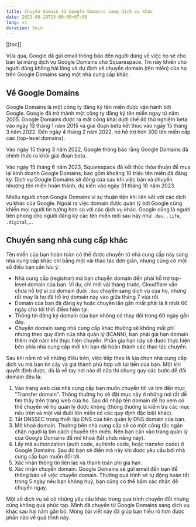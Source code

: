 ```yaml
---
title: Chuyển domain từ Google Domains sang dịch vụ khác
date: 2023-08-19T15:00:00+07:00
lang: vi
duration: 5min
---
```


[[toc]]

Vừa qua, Google đã gửi email thông báo đến người dùng về việc họ sẽ cho bán lại mảng dịch vụ Google Domains cho Squarespace. Tin này khiến cho người dùng không hài lòng và dự định sẽ chuyển domain (tên miền) của họ trên Google Domains sang một nhà cung cấp khác.

## Về Google Domains

Google Domains là một công ty đăng ký tên miền được vận hành bởi Google. Google đã trở thành một công ty đăng ký tên miền ngay từ năm 2005. Google Domains được ra mắt công khai dưới chế độ thử nghiệm beta vào ngày 13 tháng 1 năm 2015 và giai đoạn beta kết thúc vào ngày 15 tháng 3 năm 2022. Đến ngày 4 tháng 2 năm 2022, nó hỗ trợ hơn 300 tên miền cấp cao (top-level domains).

Vào ngày 15 tháng 3 năm 2022, Google thông báo rằng Google Domains đã chính thức ra khỏi giai đoạn beta.

Vào ngày 15 tháng 6 năm 2023, Squarespace đã kết thúc thỏa thuận để mua lại kinh doanh Google Domains, bao gồm khoảng 10 triệu tên miền đã đăng ký. Dịch vụ Google Domains sẽ đóng cửa sau khi việc bán và chuyển nhượng tên miền hoàn thành, dự kiến vào ngày 31 tháng 10 năm 2023.

Nhiều người chọn Google Domains vì sự thuận tiện khi liên kết với các dịch vụ khác của Google. Ngoài ra việc domain được quản lý bởi Google cũng khiến mọi người tin tưởng hơn so với các dịch vụ khác. Google cũng là người tiên phong cho người đăng ký các tên miền mới sau này như `.dev`, `.life`, `.digital`,... 

## Chuyển sang nhà cung cấp khác

Tên miền của bạn hoàn toàn có thể được chuyển từ nhà cung cấp này sang nhà cung cấp khác chỉ bằng một vài thao tác đơn giản, nhưng cũng có một số điều bạn cần lưu ý:

- Nhà cung cấp (registrar) mà bạn chuyển domain đến phải hỗ trợ top-level domain của bạn. Ví dụ, chỉ mới vài tháng trước, Cloudflare vẫn chưa hỗ trợ ai có domain đuôi `.dev` chuyển sang dịch vụ của họ, nhưng rất may là họ đã hỗ trợ domain này vào giữa tháng 7 vừa rồi.
- Domain của bạn đã đăng ký hoặc chuyển lần gần nhất phải là ít nhất 60 ngày cho tới thời điểm hiện tại.
- Thông tin đăng ký domain của bạn không có thay đổi trong 60 ngày gần đây.
- Chuyển domain sang nhà cung cấp khác thường sẽ không mất phí nhưng theo quy định của nhà quản lý (ICANN), bạn phải gia hạn domain thêm một năm khi thực hiện chuyển. Phần gia hạn này sẽ được thực hiện bên phía nhà cung cấp mới khi bạn đã hoàn thành các thao tác chuyển.

Sau khi nắm rõ về những điều trên, việc tiếp theo là lựa chọn nhà cung cấp dịch vụ mà bạn tin cậy và giá thành phù hợp với túi tiền của bạn. Một khi quyết định được, dù là về tay nơi nào đi nữa thì chung quy các bước để đổi domain đều là:

1. Vào trang web của nhà cung cấp bạn muốn chuyển tới và tìm đến mục "Transfer domain". Thông thường họ sẽ đặt mục này ở những nơi rất dễ tìm thấy trên trang web của họ. Sau đó nhập tên domain để họ xem có thể chuyển về họ quản lý được không (thông thường là kiểm tra các mục nêu trên và một vài đuôi tên miền có các quy định đặc biệt khác).
2. Tắt DNSSEC trong thiết lập DNS của bên quản lý DNS domain của bạn.
3. Mở khoá domain. Thường bên nhà cung cấp sẽ có một công tắc ngăn chặn người lạ tìm cách chuyển tên miền. Nên bạn cần vào trang quản lý của Google Domains để mở khoá (tắt chức năng này).
4. Lấy mã authorization (auth code, authinfo code, hoặc transfer code) ở Google Domains. Sau đó bạn sẽ điền mã này khi được yêu cầu bởi nhà cung cấp bạn muốn đổi tới.
5. Xác nhận thông tin liên lạc và thanh toán phí gia hạn.
6. Xác nhận chuyển domain. Google Domains sẽ gửi email đến bạn để thông báo về việc chuyển domain. Thường quá trình sẽ tự động hoàn tất trong 5 ngày nếu bạn không huỷ, bạn cũng có thể bấm xác nhận để chuyển ngay.

Một số dịch vụ sẽ có những yêu cầu khác trong quá trình chuyển đổi nhưng cũng không quá phức tạp. Mình đã chuyển từ Google Domains sang dịch vụ khác sau hai năm gắn bó. Mong bài viết này đã giúp bạn hiểu rõ hơn được phần nào về quá trình này.